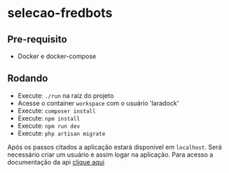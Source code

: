 # selecao-fredbots

## Pre-requisito
- Docker e docker-compose

## Rodando
- Execute: ```./run``` na raiz do projeto
- Acesse o container ```workspace``` com o usuário 'laradock'
- Execute: ```composer install```
- Execute: ```npm install```
- Execute: ```npm run dev```
- Execute: ```php artisan migrate``` 

Após os passos citados a aplicação estará disponivel em ```localhost```. Será necessário criar um usuário e assim logar na aplicação.
Para acesso a documentação da api [clique aqui](https://documenter.getpostman.com/view/1774155/selective-process-fredbots/7TT68To) 
